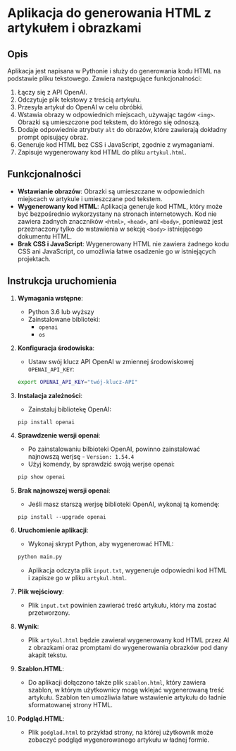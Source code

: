 # Aplikacja do generowania HTML z artykułem i obrazkami

## Opis
Aplikacja jest napisana w Pythonie i służy do generowania kodu HTML na podstawie pliku tekstowego. Zawiera następujące funkcjonalności:

1. Łączy się z API OpenAI.
2. Odczytuje plik tekstowy z treścią artykułu.
3. Przesyła artykuł do OpenAI w celu obróbki. 
4. Wstawia obrazy w odpowiednich miejscach, używając tagów `<img>`. Obrazki są umieszczone pod tekstem, do którego się odnoszą.
5. Dodaje odpowiednie atrybuty `alt` do obrazów, które zawierają dokładny prompt opisujący obraz.
6. Generuje kod HTML bez CSS i JavaScript, zgodnie z wymaganiami.
7. Zapisuje wygenerowany kod HTML do pliku `artykul.html`.

## Funkcjonalności

- **Wstawianie obrazów**: Obrazki są umieszczane w odpowiednich miejscach w artykule i umieszczane pod tekstem.
- **Wygenerowany kod HTML**: Aplikacja generuje kod HTML, który może być bezpośrednio wykorzystany na stronach internetowych. Kod nie zawiera żadnych znaczników `<html>`, `<head>`, ani `<body>`, ponieważ jest przeznaczony tylko do wstawienia w sekcję `<body>` istniejącego dokumentu HTML.
- **Brak CSS i JavaScript**: Wygenerowany HTML nie zawiera żadnego kodu CSS ani JavaScript, co umożliwia łatwe osadzenie go w istniejących projektach.

## Instrukcja uruchomienia

1. **Wymagania wstępne**:
    - Python 3.6 lub wyższy
    - Zainstalowane biblioteki:
      - `openai`
      - `os`

2. **Konfiguracja środowiska**:
    - Ustaw swój klucz API OpenAI w zmiennej środowiskowej `OPENAI_API_KEY`:
    ```bash
    export OPENAI_API_KEY="twój-klucz-API"
    ```

3. **Instalacja zależności**:
    - Zainstaluj bibliotekę OpenAI:
    ```bash
    pip install openai
    ```

4. **Sprawdzenie wersji openai**:
   - Po zainstalowaniu bilbioteki OpenAI, powinno zainstalować najnowszą werjsę - `Version: 1.54.4`
   - Użyj komendy, by sprawdzić swoją werjse openai:
   ```bash
   pip show openai
   ```

5. **Brak najnowszej wersji openai**:
   - Jeśli masz starszą werjsę biblioteki OpenAI, wykonaj tą komendę:
   ```
   pip install --upgrade openai
   ```

6. **Uruchomienie aplikacji**:
    - Wykonaj skrypt Python, aby wygenerować HTML:
    ```bash
    python main.py
    ```
    - Aplikacja odczyta plik `input.txt`, wygeneruje odpowiedni kod HTML i zapisze go w pliku `artykul.html`.

7. **Plik wejściowy**:
    - Plik `input.txt` powinien zawierać treść artykułu, który ma zostać przetworzony.

8. **Wynik**:
    - Plik `artykul.html` będzie zawierał wygenerowany kod HTML przez AI z obrazkami oraz promptami do wygenerowania obrazków pod dany akapit tekstu.

9. **Szablon.HTML**:
    - Do aplikacji dołączono także plik `szablon.html`, który zawiera szablon, w którym użytkownicy mogą wklejać wygenerowaną treść artykułu. Szablon ten umożliwia łatwe wstawienie artykułu do ładnie sformatowanej strony HTML.

10. **Podgląd.HTML**:
    - Plik `podglad.html` to przykład strony, na której użytkownik może zobaczyć podgląd wygenerowanego artykułu w ładnej formie.
